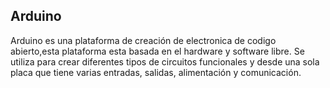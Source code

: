 ## Arduino
Arduino es una plataforma de creación de electronica de codigo abierto,esta plataforma esta basada en el hardware y software libre.
Se utiliza para crear diferentes tipos de circuitos funcionales y desde una sola placa que tiene varias entradas, salidas, alimentación y comunicación.
